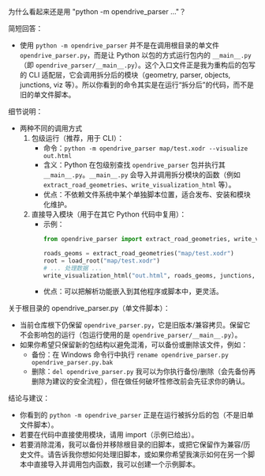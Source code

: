 为什么看起来还是用 "python -m opendrive_parser ..."？

简短回答：
- 使用 `python -m opendrive_parser` 并不是在调用根目录的单文件 `opendrive_parser.py`，而是让 Python 以包的方式运行包内的 `__main__.py`（即 `opendrive_parser/__main__.py`）。这个入口文件正是我为重构后的包写的 CLI 适配层，它会调用拆分后的模块（geometry, parser, objects, junctions, viz 等）。所以你看到的命令其实是在运行“拆分后”的代码，而不是旧的单文件脚本。

细节说明：
- 两种不同的调用方式
  1. 包级运行（推荐，用于 CLI）：
     - 命令：`python -m opendrive_parser map/test.xodr --visualize out.html`
     - 含义：Python 在包级别查找 `opendrive_parser` 包并执行其 `__main__.py`。`__main__.py` 会导入并调用拆分模块的函数（例如 `extract_road_geometries`、`write_visualization_html` 等）。
     - 优点：不依赖文件系统中某个单独脚本位置，适合发布、安装和模块化维护。
  2. 直接导入模块（用于在其它 Python 代码中复用）：
     - 示例：
       ```python
       from opendrive_parser import extract_road_geometries, write_visualization_html, load_root

       roads_geoms = extract_road_geometries("map/test.xodr")
       root = load_root("map/test.xodr")
       # ... 处理数据 ...
       write_visualization_html("out.html", roads_geoms, junctions, objects_map)
       ```
     - 优点：可以把解析功能嵌入到其他程序或脚本中，更灵活。

关于根目录的 opendrive_parser.py（单文件脚本）：
- 当前仓库根下仍保留 `opendrive_parser.py`，它是旧版本/兼容拷贝。保留它不会影响包的运行（包运行使用的是 `opendrive_parser/__main__.py`）。
- 如果你希望只保留新的包结构以避免混淆，可以备份或删除该文件，例如：
  - 备份：在 Windows 命令行中执行 `rename opendrive_parser.py opendrive_parser.py.bak`
  - 删除：`del opendrive_parser.py`
  我可以为你执行备份/删除（会先备份再删除为建议的安全流程），但在做任何破坏性修改前会先征求你的确认。

结论与建议：
- 你看到的 `python -m opendrive_parser` 正是在运行被拆分后的包（不是旧单文件脚本）。
- 若要在代码中直接使用模块，请用 import（示例已给出）。
- 若要消除混淆，我可以备份并移除根目录的旧脚本，或把它保留作为兼容/历史文件。请告诉我你想如何处理旧脚本，或如果你希望我演示如何在另一个脚本中直接导入并调用包内函数，我可以创建一个示例脚本。
